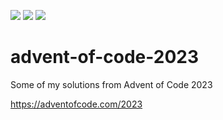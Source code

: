 ![](https://img.shields.io/badge/day%20📅-4-blue)
![](https://img.shields.io/badge/days%20completed-3-red)
![](https://img.shields.io/badge/stars%20⭐-7-yellow)

# advent-of-code-2023

Some of my solutions from Advent of Code 2023

https://adventofcode.com/2023